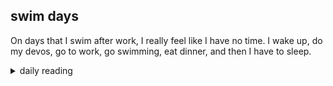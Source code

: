 ## swim days

On days that I swim after work, I really feel like I have no time. I wake up, do my devos, go to work, go swimming, eat dinner, and then I have to sleep.

<details markdown="1">
<summary>daily reading</summary>

| {{ page.date | date: "%B %-d, %Y" }} |
| :-------------: |
| [1 Kings 18; 1 Thess. 1; Ezek. 48; Ps. 104]({% link _Bible/Bible-year-1.md %}) |
| [WCF 21; WLC 140-145; WSC 76-78]({% link _westminster/westminster-month-3.md %}) |
| [The Athanasian Creed](https://threeforms.org/the-athanasian-creed/) |

</details>